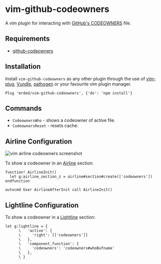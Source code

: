 # vim-github-codeowners
A vim plugin for interacting with [GitHub's CODEOWNERS](https://github.blog/2017-07-06-introducing-code-owners/) file.

## Requirements

- [github-codeowners](https://github.com/jjmschofield/github-codeowners)

## Installation
Install `vim-github-codeowners` as any other plugin through the use of
[vim-plug](https://github.com/junegunn/vim-plug),
[Vundle](https://github.com/VundleVim/Vundle.vim),
[pathogen](https://github.com/tpope/vim-pathogen)
or your favourite vim plugin manager.

```
Plug 'mrded/vim-github-codeowners', {'do': 'npm install'}
```

## Commands

- `CodeownersWho` - shows a codeowner of active file.
- `CodeownersReset` - resets cache.

## Airline Configuration

![vim airline codeowners screenshot](https://user-images.githubusercontent.com/347098/91915409-63262700-ecb2-11ea-8502-52f820e22c75.png)

To show a codeowner in an [Airline](https://github.com/bling/vim-airline) section:

```vim
function! AirlineInit()
  let g:airline_section_z = airline#section#create(['codeowners'])
endfunction

autocmd User AirlineAfterInit call AirlineInit()
```

## Lightline Configuration

To show a codeowner in a [Lightline](https://github.com/itchyny/lightline.vim) section:

```vim
let g:lightline = {
      \   'active': {
      \     'right': [['codeowners']]
      \   },
      \   'component_function': {
      \     'codeowners': 'codeowners#whoBufname'
      \   },
      \ }
```
